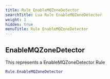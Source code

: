 ```yaml
---
title: Rule EnableMQZoneDetector
searchTitle: Lua Rule EnableMQZoneDetector
weight: 1
hidden: true
menuTitle: Rule EnableMQZoneDetector
---
```

## EnableMQZoneDetector

This represents a EnableMQZoneDetector Rule
```lua
Rule.EnableMQZoneDetector
```